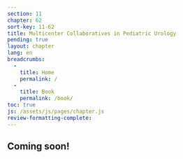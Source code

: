 ```yaml
---
section: 11
chapter: 62
sort-key: 11-62
title: Multicenter Collaboratives in Pediatric Urology
pending: true
layout: chapter
lang: en
breadcrumbs:
  - 
    title: Home
    permalink: /
  - 
    title: Book
    permalink: /book/
toc: true
js: /assets/js/pages/chapter.js
review-formatting-complete: 
---
```


## Coming soon!